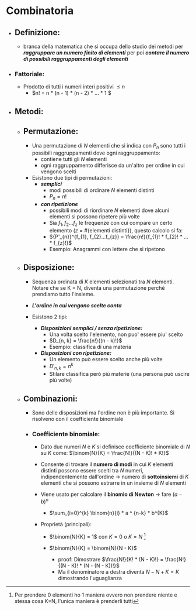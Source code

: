 # Combinatoria

- ## Definizione: 
    - branca della matematica che si occupa dello studio dei metodi per ***raggruppare un numero finito di elementi*** per poi ***contare il numero di possibili raggruppamenti degli elementi*** 

- ### Fattoriale:
    - Prodotto di tutti i numeri interi positivi $\le n$ 
        - $n! = n * (n - 1) * (n - 2) * ... * 1 $

- ## Metodi:
    
    - ## Permutazione:
        - Una permutazione di $N$ elementi che si indica con $P_{n}$ sono tutti i possibili raggruppamenti dove ogni raggruppamento:
            - contiene tutti gli $N$ elementi
            - ogni raggruppamento differisce da un'altro per ordine in cui vengono scelti
        - Esistono due tipi di permutazioni:
            - ***semplici***
                - modi possibili di ordinare $N$ elementi distinti 
                - $P_{n} = n!$
            - ***con ripetizione***
                - possibili modi di riordinare $N$ elementi dove alcuni elementi si possono ripetere più volte
                - Sia $f_{1}, f_{2}...f_{z}$ le frequenze con cui compare un certo elemento ($z$ = #{elementi distinti}), questo calcolo si fa:
                - ${P'_{n}}^{f_{1}, f_{2}...f_{z}} = \frac{n!}{f_{1}! * f_{2}! * ... * f_{z}!}$ 
                - Esempio: Anagrammi con lettere che si ripetono 

    - ## Disposizione:
        - Sequenza ordinata di $K$ elementi selezionati tra $N$ elementi. Notare che se K = N, diventa una permutazione perché prendiamo tutto l'insieme.
        - ***L'ordine in cui vengono scelte conta***

        - Esistono 2 tipi:
            - ***Disposizioni semplici / senza ripetizione:***
                - Una volta scelto l'elemento, non puo' essere piu' scelto
                - $D_{n, k} = \frac{n!}{(n - k)!}$
                - Esempio: classifica di una materia
            - ***Disposizioni con  ripetizione:***
                - Un elemento può essere scelto anche più volte
                - $D'_{n, k} = n^{k}$
                - Stilare classifica però più materie (una persona può uscire più volte)

    - ## Combinazioni:
        - Sono delle disposizioni ma l'ordine non è più importante. Si risolveno con il coefficiente binomiale

        - ### Coefficiente binomiale:
            - Dato due numeri $N$ e $K$ si definisce coefficiente binomiale di $N$ su $K$ come: $\binom{N}{K} = \frac{N!}{(N - K)! * K!}$
            - Consente di trovare il **numero di modi** in cui $K$ elementi distinti possono essere scelti tra $N$ numeri, indipendentemente dall'ordine $\to$ numero di **sottoinsiemi** di $K$ elementi che si possono estrarre in un insieme di $N$ elementi

            - Viene usato per calcolare il **binomio di Newton** $\to$ fare $(a - b)^n$
                - $\sum_{i=0}^{k}  \binom{n}{i} * a ^ {n-k} * b^{K}$ 

            - Proprietà (principali):
                - $\binom{N}{K} = 1$ con $K = 0$ o $K = N$ [^1]

                - $\binom{N}{K} = \binom{N}{N - K}$ 
                    - proof: Dimostrare $\frac{N!}{K! * (N - K)!} = \frac{N!}{(N - K)! * (N - (N - K))!}$
                    - Ma il denominatore a destra diventa $N - N + K = K$ dimostrando l'uguaglianza





[^1]: Per prendere 0 elementi ho 1 maniera ovvero non prendere niente e stessa cosa K=N, l'unica maniera è prenderli tutti
        
[^2]: 